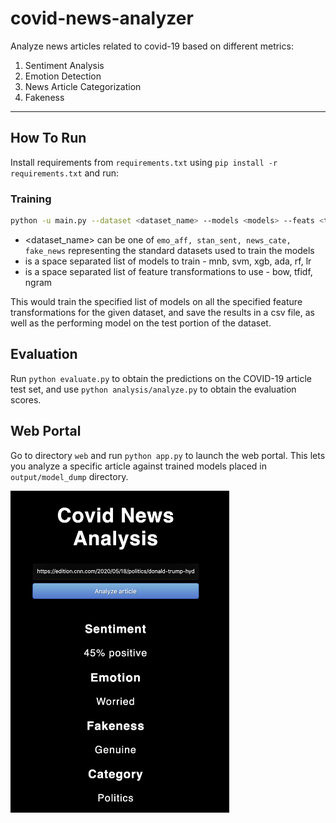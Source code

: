 # covid-news-analyzer
Analyze news articles related to covid-19 based on different metrics:

1. Sentiment Analysis
2. Emotion Detection
3. News Article Categorization
4. Fakeness

----
## How To Run

Install requirements from `requirements.txt` using `pip install -r requirements.txt` and run:

### Training
```bash
python -u main.py --dataset <dataset_name> --models <models> --feats <transformations> --save_path <model_path> --save_results
```

- <dataset_name> can be one of `emo_aff, stan_sent, news_cate, fake_news` representing the standard datasets used to train the models
- <models> is a space separated list of models to train - mnb, svm, xgb, ada, rf, lr
- <transformations> is a space separated list of feature transformations to use - bow, tfidf, ngram

This would train the specified list of models on all the specified feature transformations for the given dataset, and save the results in a csv file, as well as the performing model on the test portion of the dataset.

## Evaluation
Run `python evaluate.py` to obtain the predictions on the COVID-19 article test set, and use `python analysis/analyze.py` to obtain the evaluation scores.

## Web Portal
Go to directory `web` and run `python app.py` to launch the web portal. This lets you analyze a specific article against trained models placed in `output/model_dump` directory.

<img src="images/portal.png" alt="portal" width="350"/>
